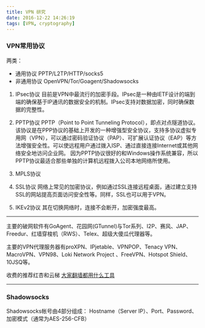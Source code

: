 ```yaml
---
title: VPN 研究
date: 2016-12-22 14:26:19
tags: [VPN, cryptography]
---
```


### VPN常用协议
两类：
+ 通用协议
  PPTP/L2TP/HTTP/socks5
+ 非通用协议
  OpenVPN/Tor/Goagent/Shadowsocks

1. IPsec协议
  目前是VPN中最流行的加密手段。IPsec是一种由IETF设计的端到端的确保基于IP通讯的数据安全的机制。IPsec支持对数据加密，同时确保数据的完整性。
2. PPTP协议
  PPTP（Point to Point Tunneling Protocol），即点对点隧道协议。该协议是在PPP协议的基础上开发的一种增强型安全协议，支持多协议虚拟专用网（VPN），可以通过密码验证协议（PAP）、可扩展认证协议（EAP）等方法增强安全性。可以使远程用户通过拨入ISP、通过直接连接Internet或其他网络安全地访问企业网。
  因为PPTP协议很好的和Windows操作系统兼容，所以PPTP协议最适合那些单独的计算机远程拨入公司本地网络所使用。
3. MPLS协议

4. SSL协议
  网络上常见的加密协议，例如通过SSL连接远程桌面，通过建立支持SSL的网站提高页面访问安全性等。同样，SSL也可以用于VPN。
5. IKEv2协议
  其在切换网络时，连接不会断开，加密强度最高。

---
主要的破网软件有GoAgent、花园网(GTunnel)与Tor系列、I2P、赛风、JAP、Freedur、红墙穿梭机（RWS）、Telex、超级大傻瓜代理器等。

主要的VPN代理服务器有proXPN、IPjetable、VPNPOP、Tenacy VPN、MacroVPN、VPN98、Loki Network Project 、FreeVPN、Hotspot Shield、 10JSQ等。

收费的推荐红杏和云梯
[大家翻墙都用什么工具](http://bar.freebuf.com/comment/5497)

---
### Shadowsocks
Shadowsocks帐号由4部分组成：
Hostname（Server IP）、Port、Password、加密模式（通常为AES-256-CFB）




















